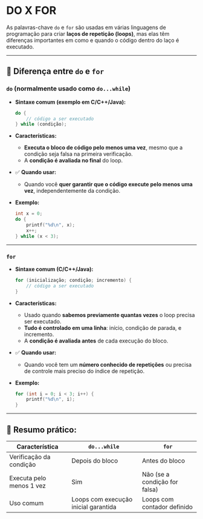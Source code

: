# DO X FOR

As palavras-chave `do` e `for` são usadas em várias linguagens de programação para criar **laços de repetição (loops)**, mas elas têm diferenças importantes em como e quando o código dentro do laço é executado.

---

## 🔁 Diferença entre `do` e `for`

### `do` (normalmente usado como `do...while`)

* **Sintaxe comum (exemplo em C/C++/Java):**

  ```c
  do {
      // código a ser executado
  } while (condição);
  ```

* **Características:**

  * **Executa o bloco de código pelo menos uma vez**, mesmo que a condição seja falsa na primeira verificação.
  * A **condição é avaliada no final** do loop.

* ✅ **Quando usar:**

  * Quando você **quer garantir que o código execute pelo menos uma vez**, independentemente da condição.

* **Exemplo:**

  ```c
  int x = 0;
  do {
      printf("%d\n", x);
      x++;
  } while (x < 3);
  ```

---

### `for`

* **Sintaxe comum (C/C++/Java):**

  ```c
  for (inicialização; condição; incremento) {
      // código a ser executado
  }
  ```

* **Características:**

  * Usado quando **sabemos previamente quantas vezes** o loop precisa ser executado.
  * **Tudo é controlado em uma linha**: início, condição de parada, e incremento.
  * A **condição é avaliada antes** de cada execução do bloco.

* ✅ **Quando usar:**

  * Quando você tem um **número conhecido de repetições** ou precisa de controle mais preciso do índice de repetição.

* **Exemplo:**

  ```c
  for (int i = 0; i < 3; i++) {
      printf("%d\n", i);
  }
  ```

---

## 🧠 Resumo prático:

| Característica           | `do...while`                         | `for`                         |
| ------------------------ | ------------------------------------ | ----------------------------- |
| Verificação da condição  | Depois do bloco                      | Antes do bloco                |
| Executa pelo menos 1 vez | Sim                                  | Não (se a condição for falsa) |
| Uso comum                | Loops com execução inicial garantida | Loops com contador definido   |